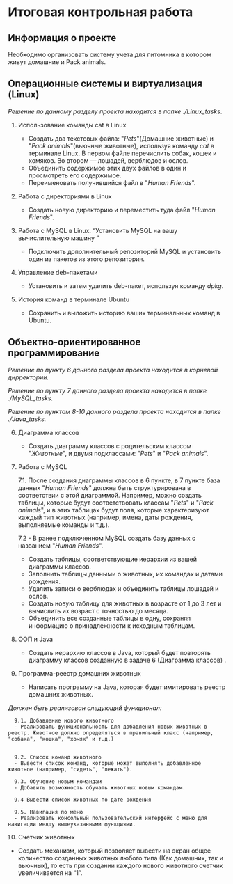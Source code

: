 # Итоговая контрольная работа

## Информация о проекте

Необходимо организовать систему учета для питомника в котором живут домашние и Pack animals. 

## **Операционные системы и виртуализация (Linux)**
*Решение по данному разделу проекта находится в папке ./Linux_tasks*.

1. Использование команды cat в Linux
   - Создать два текстовых файла: "*Pets*"(Домашние животные) и "*Pack animals*"(вьючные животные), используя команду *cat* в терминале Linux. В первом файле перечислить собак, кошек и хомяков. Во втором — лошадей, верблюдов и ослов.
   - Объединить содержимое этих двух файлов в один и просмотреть его содержимое.
   - Переименовать получившийся файл в "*Human Friends*".

2. Работа с директориями в Linux
   - Создать новую директорию и переместить туда файл "*Human Friends*".

3. Работа с MySQL в Linux. “Установить MySQL на вашу вычислительную машину ”
   - Подключить дополнительный репозиторий MySQL и установить один из пакетов из этого репозитория.

4. Управление deb-пакетами
   - Установить и затем удалить deb-пакет, используя команду *dpkg*.

5. История команд в терминале Ubuntu
   - Сохранить и выложить историю ваших терминальных команд в Ubuntu.

## **Объектно-ориентированное программирование**

*Решение по  пункту 6 данного раздела проекта находится в корневой дирректории.*

*Решение по  пункту 7 данного раздела проекта находится в папке ./MySQL_tasks.*

*Решение по  пунктам 8-10 данного раздела проекта находится в папке ./Java_tasks.*

6. Диаграмма классов
   - Создать диаграмму классов с родительским классом "*Животные*", и двумя подклассами: "*Pets*" и "*Pack animals*".

7. Работа с MySQL

   7.1. После создания диаграммы классов в 6 пункте, в 7 пункте база данных "*Human Friends*" должна быть структурирована в соответствии с этой диаграммой. Например, можно создать таблицы, которые будут соответствовать классам "*Pets*" и "*Pack animals*", и в этих таблицах будут поля, которые характеризуют каждый тип животных (например, имена, даты рождения, выполняемые команды и т.д.). 

   7.2   - В ранее подключенном MySQL создать базу данных с названием "*Human Friends*".
   - Создать таблицы, соответствующие иерархии из вашей диаграммы классов.
   - Заполнить таблицы данными о животных, их командах и датами рождения.
   - Удалить записи о верблюдах и объединить таблицы лошадей и ослов.
   - Создать новую таблицу для животных в возрасте от 1 до 3 лет и вычислить их возраст с точностью до месяца.
   - Объединить все созданные таблицы в одну, сохраняя информацию о принадлежности к исходным таблицам.

8. ООП и Java
   - Создать иерархию классов в Java, который будет повторять диаграмму классов созданную в задаче 6 (Диаграмма классов) .

9. Программа-реестр домашних животных
   - Написать программу на Java, которая будет имитировать реестр домашних животных. 

*Должен быть реализован следующий функционал:*
    
      9.1. Добавление нового животного
      - Реализовать функциональность для добавления новых животных в реестр. Животное должно определяться в правильный класс (например, "собака", "кошка", "хомяк" и т.д.)
        
 
      9.2. Список команд животного
      - Вывести список команд, которые может выполнять добавленное животное (например, "сидеть", "лежать").
        
      9.3. Обучение новым командам
      - Добавить возможность обучать животных новым командам.
   
      9.4 Вывести список животных по дате рождения

      9.5. Навигация по меню
      - Реализовать консольный пользовательский интерфейс с меню для навигации между вышеуказанными функциями.
        
10. Счетчик животных
   - Создать механизм, который позволяет вывести на экран общее количество созданных животных любого типа (Как домашних, так и вьючных), то есть при создании каждого нового животного счетчик увеличивается на “1”. 









